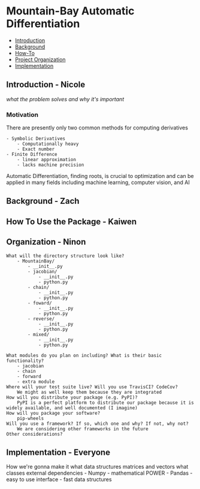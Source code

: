 # Mountain-Bay Automatic Differentiation
- [Introduction](#introduction)
- [Background](#background)
- [How-To](#how-to-use-the-package)
- [Project Organization](#organization)
- [Implementation](#implementation)

## Introduction - Nicole
_what the problem solves and why it's important_
### Motivation
There are presently only two common methods for computing derivatives

    - Symbolic Derivatives
        - Computationally heavy
        - Exact number
    - Finite Difference
        - linear approximation
        - lacks machine precision

Automatic Differentiation, finding roots, is crucial to optimization and can be applied in many fields including machine learning, computer vision, and AI

## Background - Zach
<!-- TODO -->

## How To Use the Package - Kaiwen
<!-- TODO -->

## Organization - Ninon

    What will the directory structure look like?
        - MountainBay/
            - __init__.py
            - jacobian/
                - __init__.py
                - python.py
            - chain/
                - __init__.py
                - python.py
            - foward/
                - __init__.py
                - python.py
            - reverse/
                - __init__.py
                - python.py
            - mixed/
                - __init__.py
                - python.py

    What modules do you plan on including? What is their basic functionality?
        - jacobian
        - chain
        - forward
        - extra module
    Where will your test suite live? Will you use TravisCI? CodeCov?
        We might as well keep them because they are integrated
    How will you distribute your package (e.g. PyPI)?
        PyPI is a perfect platform to distribute our package because it is widely available, and well documented (I imagine)
    How will you package your software? 
        pip-wheels
    Will you use a framework? If so, which one and why? If not, why not?
        We are considering other frameworks in the future
    Other considerations?

## Implementation - Everyone
How we're gonna make it
what data structures
    matrices and vectors
what classes
external dependencies
    - Numpy
        - mathematical POWER
    - Pandas
        - easy to use interface
        - fast data structures

